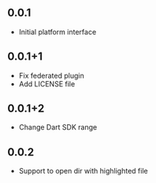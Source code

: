 ## 0.0.1

* Initial platform interface

## 0.0.1+1

* Fix federated plugin
* Add LICENSE file

## 0.0.1+2

* Change Dart SDK range

## 0.0.2

* Support to open dir with highlighted file